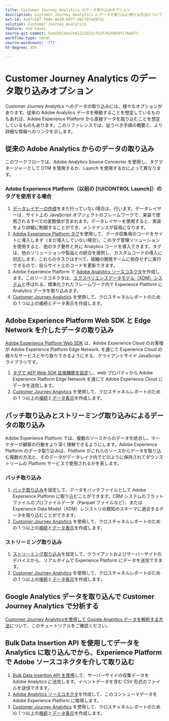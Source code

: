 ```yaml
---
title: Customer Journey Analytics のデータ取り込みオプション
description: Customer Journey Analytics にデータを取り込む様々な方法について
exl-id: 4a47c587-f48e-4e29-b97f-00c7d7e6972c
solution: Customer Journey Analytics
feature: Use Cases
source-git-commit: 5a6d2b14ba7ed1221921cfb253026850fc7b6d73
workflow-type: tm+mt
source-wordcount: '772'
ht-degree: 95%

---
```


# Customer Journey Analytics のデータ取り込みオプション

Customer Journey Analytics へのデータの取り込みには、様々なオプションがあります。従来の Adobe Analytics データを移動することを想定しているものもあれば、Adobe Experience Platform から直接データを取り込むことを想定しているものもあります。このリファレンスでは、従うべき手順の概要と、より詳細な情報へのリンクを示します。

## 従来の Adobe Analytics からのデータの取り込み

このワークフローでは、Adobe Analytics Source Connector を使用し、タグマネージャーとして DTM を使用するか、Launch を使用するかによって異なります。

### Adobe Experience Platform（以前の [!UICONTROL Launch]）のタグを使用する場合

1. [データレイヤーの作成](https://experienceleague.adobe.com/docs/analytics/implementation/prepare/data-layer.html?lang=ja)をまだ行っていない場合は、行います。データレイヤーは、サイト上の JavaScript オブジェクトのフレームワークで、実装で使用されるすべての変数値が含まれます。データレイヤーを使用すると、実装をより詳細に制御することができ、メンテナンスが容易になります。
1. [Adobe Experience Platform タグ](https://experienceleague.adobe.com/docs/analytics/implementation/launch/overview.html?lang=ja)を使用して、データ収集用のコードをサイトに導入します（まだ導入していない場合）。このタグ管理ソリューションを使用すると、他のタグ要件と共に Analytics コードを導入できます。タグは、他のソリューションや製品との統合を提供し、カスタムコードの導入に対応します。これらのタスクはすべて、組織の開発チームに依存せずに実行できるので、自らサイト上のコードを更新できます。
1. Adobe Experience Platform で [Adobe Analytics ソースコネクタ](https://experienceleague.adobe.com/docs/experience-platform/sources/ui-tutorials/create/adobe-applications/analytics.html?lang=ja)を作成します。このソースコネクタは、[エクスペリエンスデータモデル（XDM）システム](https://experienceleague.adobe.com/docs/experience-platform/xdm/home.html?lang=ja)と呼ばれる、標準化されたフレームワーク内で Experience Platform に Analytics データを取り込みます。
1. [Customer Journey Analytics](https://experienceleague.adobe.com/docs/analytics-platform/using/cja-overview/cja-getting-started.html?lang=ja) を使用して、クロスチャネルレポートのための 1 つ以上の接続とデータ表示を作成します。

## Adobe Experience Platform Web SDK と Edge Network を介したデータの取り込み

[Adobe Experience Platform Web SDK](https://experienceleague.adobe.com/docs/experience-platform/edge/home.html?lang=ja) は、Adobe Experience Cloud のお客様が Adobe Experience Platform Edge Network. を通じて Experience Cloud の様々なサービスとやり取りできるようにする、クライアントサイド JavaScript ライブラリです。

1. [タグで AEP Web SDK 拡張機能を設定](https://experienceleague.adobe.com/docs/experience-platform/tags/extensions/adobe/sdk/overview.html?lang=ja)し、web プロパティから Adobe Experience Platform Edge Network を通じて Adobe Experience Cloud にデータを送信します。
1. [Customer Journey Analytics](https://experienceleague.adobe.com/docs/analytics-platform/using/cja-overview/cja-getting-started.html) を使用して、クロスチャネルレポートのための 1 つ以上の[接続](/help/connections/create-connection.md)と[データ表示](/help/data-views/data-views.md)を作成します。

## バッチ取り込みとストリーミング取り込みによるデータの取り込み

Adobe Experience Platform では、複数のソースからのデータを統合し、マーケターが顧客の行動をより深く理解できるようにします。Adobe Experience Platform のデータ取り込みは、Platform がこれらのソースからデータを取り込む複数の方法と、そのデータがデータレイク内でどのように保持されてダウンストリームの Platform サービスで使用されるかを表します。

### バッチ取り込み

1. [バッチ取り込み](https://experienceleague.adobe.com/docs/experience-platform/ingestion/batch/overview.html?lang=ja#batch)を設定して、データをバッチファイルとして Adobe Experience Platform に取り込むことができます。CRM システムのフラットファイルのプロファイルデータ（Parquet ファイルなど）、または Experience Data Model（XDM）レジストリの既知のスキーマに適合するデータを取り込むことができます。
1. [Customer Journey Analytics](https://experienceleague.adobe.com/docs/analytics-platform/using/cja-overview/cja-getting-started.html) を使用して、クロスチャネルレポートのための 1 つ以上の[接続](/help/connections/create-connection.md)と[データ表示](/help/data-views/data-views.md)を作成します。

### ストリーミング取り込み

1. [ストリーミング取り込み](https://experienceleague.adobe.com/docs/experience-platform/ingestion/streaming/overview.html?lang=ja#streaming)を設定して、クライアントおよびサーバーサイドのデバイスから、リアルタイムで Experience Platform にデータを送信できます。
1. [Customer Journey Analytics](https://experienceleague.adobe.com/docs/analytics-platform/using/cja-overview/cja-getting-started.html) を使用して、クロスチャネルレポートのための 1 つ以上の[接続](/help/connections/create-connection.md)と[データ表示](/help/data-views/data-views.md)を作成します。

## Google Analytics データを取り込んで Customer Journey Analytics で分析する

[Customer Journey Analyticsを使用して Google Analytics データを解析する方法](https://experienceleague.adobe.com/docs/platform-learn/comprehensive-technical-tutorial-v22/module12/ex5.html?lang=en)について、このチュートリアルをご確認ください。

## Bulk Data Insertion API を使用してデータを Analytics に取り込んでから、Experience Platform で Adobe ソースコネクタを介して取り込む

1. [Bulk Data Insertion API を使用](https://www.adobe.io/apis/experiencecloud/analytics/docs.html#!AdobeDocs/analytics-2.0-apis/master/bdia.md)して、サーバーサイドの収集データを Adobe Analytics に送信します。イベントデータを含む CSV 形式のファイルを送信できます。
1. [Adobe Analytics ソースコネクタ](https://experienceleague.adobe.com/docs/experience-platform/sources/ui-tutorials/create/adobe-applications/analytics.html)を作成して、このコンシューマデータを Adobe Experience Platform に取得します。
1. [Customer Journey Analytics](https://experienceleague.adobe.com/docs/analytics-platform/using/cja-overview/cja-getting-started.html) を使用して、クロスチャネルレポートのための 1 つ以上の[接続](/help/connections/create-connection.md)と[データ表示](/help/data-views/data-views.md)を作成します。
